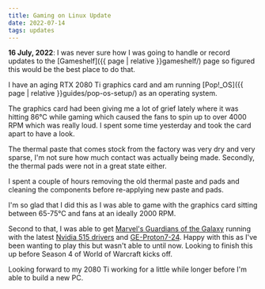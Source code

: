 ```yaml
---
title: Gaming on Linux Update
date: 2022-07-14
tags: updates
---
```


**16 July, 2022**: I was never sure how I was going to handle or record updates to the [Gameshelf]({{ page | relative }}gameshelf/) page so figured this would be the best place to do that.

I have an aging RTX 2080 Ti graphics card and am running [Pop!_OS]({{ page | relative }}guides/pop-os-setup/) as an operating system. 

The graphics card had been giving me a lot of grief lately where it was hitting 86°C while gaming which caused the fans to spin up to over 4000 RPM which was really loud. I spent some time yesterday and took the card apart to have a look.

The thermal paste that comes stock from the factory was very dry and very sparse, I'm not sure how much contact was actually being made. Secondly, the thermal pads were not in a great state either. 

I spent a couple of hours removing the old thermal paste and pads and cleaning the components before re-applying new paste and pads. 

I'm so glad that I did this as I was able to game with the graphics card sitting between 65-75°C and fans at an ideally 2000 RPM.

Second to that, I was able to get [Marvel's Guardians of the Galaxy](https://www.protondb.com/app/1088850) running with the latest [Nvidia 515 drivers](https://github.com/pop-os/nvidia-graphics-drivers) and [GE-Proton7-24](https://github.com/GloriousEggroll/proton-ge-custom/releases). Happy with this as I've been wanting to play this but wasn't able to until now. Looking to finish this up before Season 4 of World of Warcraft kicks off.

Looking forward to my 2080 Ti working for a little while longer before I'm able to build a new PC.